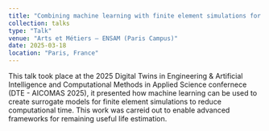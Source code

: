 ```yaml
---
title: "Combining machine learning with finite element simulations for fast computation in power module failure Analysis due to wire bond degradation"
collection: talks
type: "Talk"
venue: "Arts et Métiers – ENSAM (Paris Campus)"
date: 2025-03-18
location: "Paris, France"
---
```


This talk took place at the 2025 Digital Twins in Engineering & Artificial Intelligence and Computational Methods in Applied Science confernece (DTE - AICOMAS 2025), it presented how machine learning can be used to create surrogate models for finite element simulations to reduce computational time. This work was carreid out to enable advanced frameworks for remaining useful life estimation.
